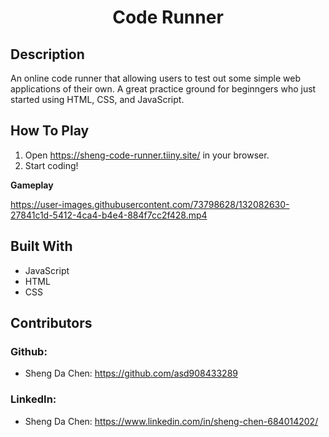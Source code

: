 # <p style="text-align: center;"> **Code Runner** </p>

## **Description**
<p> An online code runner that allowing users to test out some simple web applications of their own. A great practice ground for beginngers who just started using HTML, CSS, and JavaScript.</p>

## **How To Play**
1. Open https://sheng-code-runner.tiiny.site/ in your browser.
2. Start coding!



**Gameplay**

https://user-images.githubusercontent.com/73798628/132082630-27841c1d-5412-4ca4-b4e4-884f7cc2f428.mp4



## **Built With**
* JavaScript
* HTML
* CSS

## **Contributors**
### Github:
* Sheng Da Chen: https://github.com/asd908433289

### LinkedIn:
* Sheng Da Chen: https://www.linkedin.com/in/sheng-chen-684014202/
